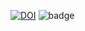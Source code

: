 [![DOI](https://zenodo.org/badge/531588763.svg)](https://zenodo.org/badge/latestdoi/531588763)  ![badge](https://img.shields.io/appveyor/build/Priya_saroj/HW1_csc510?style=plasticic)

